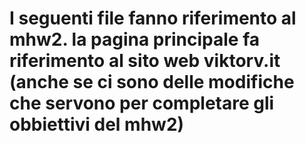 # I seguenti file fanno riferimento al mhw2. la pagina principale fa riferimento al sito web viktorv.it (anche se ci sono delle modifiche che servono per completare gli obbiettivi del mhw2)
